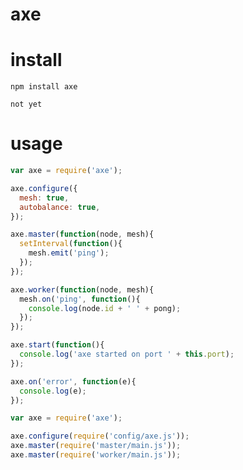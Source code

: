 # axe

# install

    npm install axe

    not yet

# usage

````javascript
var axe = require('axe');

axe.configure({
  mesh: true,
  autobalance: true,
});

axe.master(function(node, mesh){
  setInterval(function(){
    mesh.emit('ping');
  });
});

axe.worker(function(node, mesh){
  mesh.on('ping', function(){
    console.log(node.id + ' ' + pong);
  });
});

axe.start(function(){
  console.log('axe started on port ' + this.port);
});

axe.on('error', function(e){
  console.log(e);
});
````

````javascript
var axe = require('axe');

axe.configure(require('config/axe.js'));
axe.master(require('master/main.js'));
axe.master(require('worker/main.js'));
````
